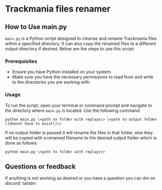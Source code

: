 
# Trackmania files renamer

## How to Use main.py

`main.py` is a Python script designed to cleanse and rename Trackmania files within a specified directory. It can also copy the renamed files to a different output directory if desired. Below are the steps to use this script:

### Prerequisites

- Ensure you have Python installed on your system.
- Make sure you have the necessary permissions to read from and write to the directories you are working with.

### Usage

To run the script, open your terminal or command prompt and navigate to the directory where `main.py` is located. Use the following command:

```shell
python main.py \<path to folder with replays\> \<path to output folder \(doesnt have to exist\)\>
```

If no output folder is passed it will rename the files in that folder, else they will be copied with a renamed filename to the desired output folder which is done as follows:

```shell
python main.py \<path to folder with replays\>
```

## Questions or feedback

If anything is not working as desired or you have a question you can dm on discord: tailstm
